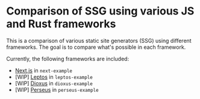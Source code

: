 # Comparison of SSG using various JS and Rust frameworks

This is a comparison of various static site generators (SSG) using different frameworks. The goal is to compare what's possible in each framework.

Currently, the following frameworks are included:

- [Next.js](https://nextjs.org/docs) in `next-example`
- [WIP] [Leptos](https://book.leptos.dev) in `leptos-example`
- [WIP] [Dioxus](https://dioxuslabs.com/learn/0.5/) in `dioxus-example`
- [WIP] [Perseus](https://framesurge.sh/perseus/en-US/docs/0.4.x/intro) in `perseus-example`
